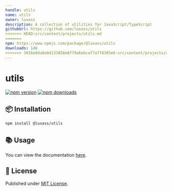 ```yaml
---
handle: utils
name: utils
owner: luxass
description: A collection of utilities for JavaScript/TypeScript
githubUrl: https://github.com/luxass/utils
<<<<<<< HEAD:src/content/projects/utils.md
=======
npm: https://www.npmjs.com/package/@luxass/utils
downloads: 148
>>>>>>> 3016e8da0e8d133858e0f79a6ebcaf7a7f8305e6:src/content/projects/utils.mdx
---
```


# utils

[![npm version][npm-version-src]][npm-version-href]
[![npm downloads][npm-downloads-src]][npm-downloads-href]

## 📦 Installation

```sh
npm install @luxass/utils
```

## 📚 Usage

You can view the documentation [here](https://www.jsdocs.io/package/@luxass/utils).

## 📄 License

Published under [MIT License](https://github.com/luxass/utils/blob/main/LICENSE).

<!-- Badges -->

[npm-version-src]: https://img.shields.io/npm/v/@luxass/utils?style=flat&colorA=18181B&colorB=4169E1

[npm-version-href]: https://npmjs.com/package/@luxass/utils

[npm-downloads-src]: https://img.shields.io/npm/dm/@luxass/utils?style=flat&colorA=18181B&colorB=4169E1

[npm-downloads-href]: https://npmjs.com/package/@luxass/utils
